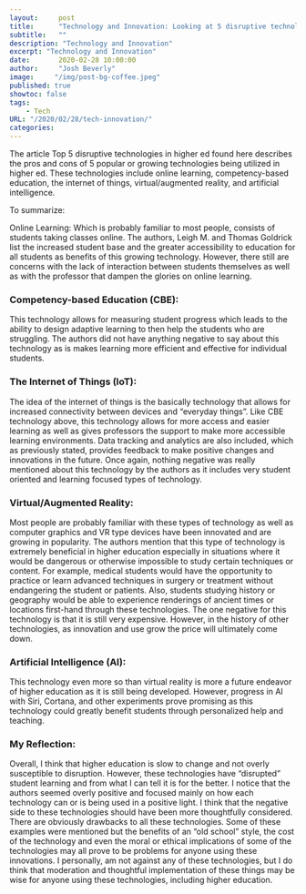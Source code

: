 ```yaml
---
layout:     post
title:      "Technology and Innovation: Looking at 5 disruptive technologies in Higher Ed"
subtitle:   ""
description: "Technology and Innovation"
excerpt: "Technology and Innovation"
date:       2020-02-28 10:00:00
author:     "Josh Beverly"
image:     "/img/post-bg-coffee.jpeg"
published: true
showtoc: false 
tags:
    - Tech
URL: "/2020/02/28/tech-innovation/"
categories: 
---
```


The article Top 5 disruptive technologies in higher ed found here describes the pros and cons of 5 popular or growing technologies being utilized in higher ed. These technologies include online learning, competency-based education, the internet of things, virtual/augmented reality, and artificial intelligence.

To summarize:

Online Learning: Which is probably familiar to most people, consists of students taking classes online.  The authors, Leigh M. and Thomas Goldrick list the increased student base and the greater accessibility to education for all students as benefits of this growing technology. However, there still are concerns with the lack of interaction between students themselves as well as with the professor that dampen the glories on online learning.

### Competency-based Education (CBE): 
This technology allows for measuring student progress which leads to the ability to design adaptive learning to then help the students who are struggling. The authors did not have anything negative to say about this technology as is makes learning more efficient and effective for individual students.

### The Internet of Things (IoT): 
The idea of the internet of things is the basically technology that allows for increased connectivity between devices and “everyday things”. Like CBE technology above, this technology allows for more access and easier learning as well as gives professors the support to make more accessible learning environments. Data tracking and analytics are also included, which as previously stated, provides feedback to make positive changes and innovations in the future. Once again, nothing negative was really mentioned about this technology by the authors as it includes very student oriented and learning focused types of technology.

### Virtual/Augmented Reality: 
Most people are probably familiar with these types of technology as well as computer graphics and VR type devices have been innovated and are growing in popularity. The authors mention that this type of technology is extremely beneficial in higher education especially in situations where it would be dangerous or otherwise impossible to study certain techniques or content. For example, medical students would have the opportunity to practice or learn advanced techniques in surgery or treatment without endangering the student or patients. Also, students studying history or geography would be able to experience renderings of ancient times or locations first-hand through these technologies. The one negative for this technology is that it is still very expensive. However, in the history of other technologies, as innovation and use grow the price will ultimately come down.

### Artificial Intelligence (AI): 
This technology even more so than virtual reality is more a future endeavor of higher education as it is still being developed. However, progress in AI with Siri, Cortana, and other experiments prove promising as this technology could greatly benefit students through personalized help and teaching.

### My Reflection: 
Overall, I think that higher education is slow to change and not overly susceptible to disruption. However, these technologies have “disrupted” student learning and from what I can tell it is for the better. I notice that the authors seemed overly positive and focused mainly on how each technology can or is being used in a positive light. I think that the negative side to these technologies should have been more thoughtfully considered. There are obviously drawbacks to all these technologies. Some of these examples were mentioned but the benefits of an “old school” style, the cost of the technology and even the moral or ethical implications of some of the technologies may all prove to be problems for anyone using these innovations. I personally, am not against any of these technologies, but I do think that moderation and thoughtful implementation of these things may be wise for anyone using these technologies, including higher education.
